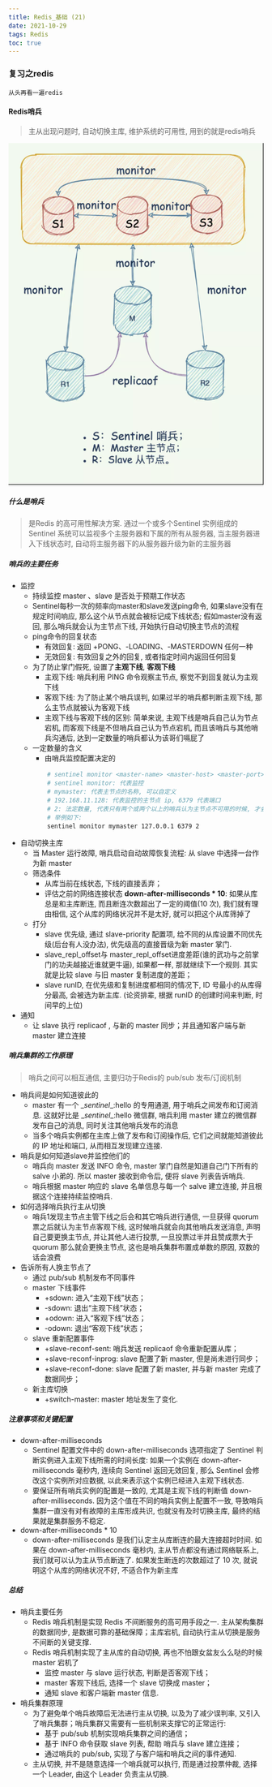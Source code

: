 ```yaml
---
title: Redis_基础 (21)
date: 2021-10-29
tags: Redis
toc: true
---
```


### 复习之redis
    从头再看一遍redis

<!-- more -->

#### Redis哨兵
> 主从出现问题时, 自动切换主库, 维护系统的可用性, 用到的就是redis哨兵

![Redis哨兵概述](/img/20211029_1.png)

##### 什么是哨兵
> 是Redis 的高可用性解决方案. 通过一个或多个Sentinel 实例组成的Sentinel 系统可以监视多个主服务器和下属的所有从服务器, 当主服务器进入下线状态时, 自动将主服务器下的从服务器升级为新的主服务器

##### 哨兵的主要任务
- 监控
    * 持续监控 master 、slave 是否处于预期工作状态
    * Sentinel每秒一次的频率向master和slave发送ping命令, 如果slave没有在规定时间响应, 那么这个从节点就会被标记成下线状态; 假如master没有返回, 那么哨兵就会认为主节点下线, 开始执行自动切换主节点的流程
    * ping命令的回复状态
        * 有效回复: 返回 +PONG、-LOADING、-MASTERDOWN 任何一种
        * 无效回复: 有效回复之外的回复, 或者指定时间内返回任何回复
    * 为了防止掌门假死, 设置了**主观下线**, **客观下线**
        * 主观下线: 哨兵利用 PING 命令观察主节点, 察觉不到回复就认为主观下线
        * 客观下线: 为了防止某个哨兵误判, 如果过半的哨兵都判断主观下线, 那么主节点就被认为客观下线
        * 主观下线与客观下线的区别: 简单来说, 主观下线是哨兵自己认为节点宕机, 而客观下线是不但哨兵自己认为节点宕机, 而且该哨兵与其他哨兵沟通后, 达到一定数量的哨兵都认为该哥们嗝屁了
    * 一定数量的含义
        * 由哨兵监控配置决定的
        ```bash
            # sentinel monitor <master-name> <master-host> <master-port> <quorum>
            # sentinel monitor: 代表监控
            # mymaster: 代表主节点的名称, 可以自定义
            # 192.168.11.128: 代表监控的主节点 ip, 6379 代表端口
            # 2: 法定数量, 代表只有两个或两个以上的哨兵认为主节点不可用的时候, 才会把 master 设置为客观下线状态, 然后进行 failover 操作
            # 举例如下: 
            sentinel monitor mymaster 127.0.0.1 6379 2
        ```
- 自动切换主库
    * 当 Master 运行故障, 哨兵启动自动故障恢复流程: 从 slave 中选择一台作为新 master
    * 筛选条件
        * 从库当前在线状态, 下线的直接丢弃；
        * 评估之前的网络连接状态 **down-after-milliseconds \* 10**: 如果从库总是和主库断连, 而且断连次数超出了一定的阈值(10 次), 我们就有理由相信, 这个从库的网络状况并不是太好, 就可以把这个从库筛掉了
    * 打分
        * slave 优先级, 通过 slave-priority 配置项, 给不同的从库设置不同优先级(后台有人没办法), 优先级高的直接晋级为新 master 掌门. 
        * slave_repl_offset与 master_repl_offset进度差距(谁的武功与之前掌门的功夫越接近谁就更牛逼), 如果都一样, 那就继续下一个规则. 其实就是比较 slave 与旧 master 复制进度的差距；
        * slave runID, 在优先级和复制进度都相同的情况下, ID 号最小的从库得分最高, 会被选为新主库. (论资排辈, 根据 runID 的创建时间来判断, 时间早的上位)
- 通知
    * 让 slave 执行 replicaof , 与新的 master 同步；并且通知客户端与新 master 建立连接

##### 哨兵集群的工作原理
> 哨兵之间可以相互通信, 主要归功于Redis的 pub/sub 发布/订阅机制
- 哨兵间是如何知道彼此的
    * master 有一个 \__sentinel__:hello 的专用通道, 用于哨兵之间发布和订阅消息. 这就好比是 \__sentinel__:hello 微信群, 哨兵利用 master 建立的微信群发布自己的消息, 同时关注其他哨兵发布的消息
    * 当多个哨兵实例都在主库上做了发布和订阅操作后, 它们之间就能知道彼此的 IP 地址和端口, 从而相互发现建立连接. 
- 哨兵是如何知道slave并监控他们的
    * 哨兵向 master 发送 INFO 命令,  master 掌门自然是知道自己门下所有的 salve 小弟的. 所以 master 接收到命令后, 便将 slave 列表告诉哨兵. 
    * 哨兵根据 master 响应的 slave 名单信息与每一个 salve 建立连接, 并且根据这个连接持续监控哨兵. 
- 如何选择哨兵执行主从切换
    * 哨兵1发现主节点主管下线之后会和其它哨兵进行通信, 一旦获得 quorum 票之后就认为主节点客观下线, 这时候哨兵就会向其他哨兵发送消息, 声明自己要更换主节点, 并让其他人进行投票, 一旦投票过半并且赞成票大于quorum 那么就会更换主节点, 这也是哨兵集群布置成单数的原因, 双数的话会浪费
- 告诉所有人换主节点了
    * 通过 pub/sub 机制发布不同事件
    * master 下线事件
        * +sdown: 进入“主观下线”状态；
        * -sdown: 退出“主观下线”状态；
        * +odown: 进入“客观下线”状态；
        * -odown: 退出“客观下线”状态；
    * slave 重新配置事件
        * +slave-reconf-sent: 哨兵发送 replicaof 命令重新配置从库；
        * +slave-reconf-inprog: slave 配置了新 master, 但是尚未进行同步；
        * +slave-reconf-done: slave 配置了新 master, 并与新 master 完成了数据同步；
    * 新主库切换
        * +switch-master: master 地址发生了变化. 

##### 注意事项和关键配置
- down-after-milliseconds
    * Sentinel 配置文件中的 down-after-milliseconds 选项指定了 Sentinel 判断实例进入主观下线所需的时间长度: 如果一个实例在 down-after-milliseconds 毫秒内, 连续向 Sentinel 返回无效回复, 那么 Sentinel 会修改这个实例所对应数据, 以此来表示这个实例已经进入主观下线状态. 
    * 要保证所有哨兵实例的配置是一致的, 尤其是主观下线的判断值 down-after-milliseconds. 因为这个值在不同的哨兵实例上配置不一致, 导致哨兵集群一直没有对有故障的主库形成共识, 也就没有及时切换主库, 最终的结果就是集群服务不稳定. 
- down-after-milliseconds * 10
    * down-after-milliseconds 是我们认定主从库断连的最大连接超时时间. 如果在 down-after-milliseconds 毫秒内, 主从节点都没有通过网络联系上, 我们就可以认为主从节点断连了. 如果发生断连的次数超过了 10 次, 就说明这个从库的网络状况不好, 不适合作为新主库

##### 总结
- 哨兵主要任务
    * Redis 哨兵机制是实现 Redis 不间断服务的高可用手段之一. 主从架构集群的数据同步, 是数据可靠的基础保障；主库宕机, 自动执行主从切换是服务不间断的关键支撑. 
    * Redis 哨兵机制实现了主从库的自动切换, 再也不怕跟女盆友么么哒的时候 master 宕机了
        * 监控 master 与 slave 运行状态, 判断是否客观下线；
        * master 客观下线后, 选择一个 slave 切换成 master；
        * 通知 slave 和客户端新 master 信息. 
- 哨兵集群原理
    * 为了避免单个哨兵故障后无法进行主从切换, 以及为了减少误判率, 又引入了哨兵集群；哨兵集群又需要有一些机制来支撑它的正常运行: 
        * 基于 pub/sub 机制实现哨兵集群之间的通信；
        * 基于 INFO 命令获取 slave 列表, 帮助 哨兵与 slave 建立连接；
        * 通过哨兵的 pub/sub, 实现了与客户端和哨兵之间的事件通知. 
    * 主从切换, 并不是随意选择一个哨兵就可以执行, 而是通过投票仲裁, 选择一个 Leader, 由这个 Leader 负责主从切换. 



